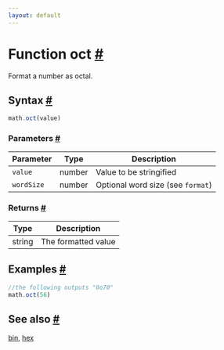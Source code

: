 ```yaml
---
layout: default
---
```


<!-- Note: This file is automatically generated from source code comments. Changes made in this file will be overridden. -->

<h1 id="function-oct">Function oct <a href="#function-oct" title="Permalink">#</a></h1>

Format a number as octal.


<h2 id="syntax">Syntax <a href="#syntax" title="Permalink">#</a></h2>

```js
math.oct(value)
```

<h3 id="parameters">Parameters <a href="#parameters" title="Permalink">#</a></h3>

Parameter | Type | Description
--------- | ---- | -----------
`value` | number | Value to be stringified
`wordSize` | number | Optional word size (see `format`)

<h3 id="returns">Returns <a href="#returns" title="Permalink">#</a></h3>

Type | Description
---- | -----------
string | The formatted value


<h2 id="examples">Examples <a href="#examples" title="Permalink">#</a></h2>

```js
//the following outputs "0o70"
math.oct(56)
```


<h2 id="see-also">See also <a href="#see-also" title="Permalink">#</a></h2>

[bin](bin.html),
[hex](hex.html)

